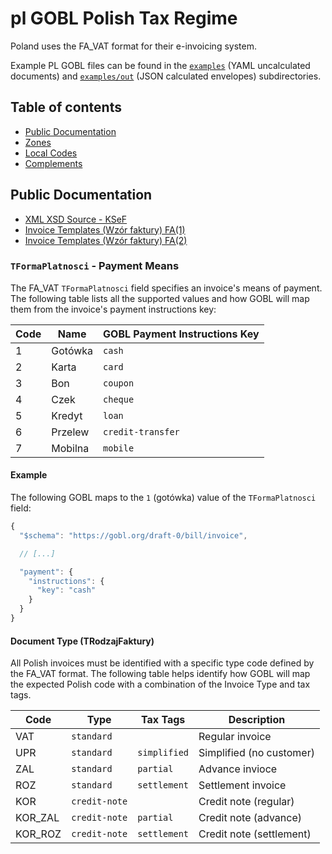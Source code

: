 # pl GOBL Polish Tax Regime

Poland uses the FA_VAT format for their e-invoicing system.

Example PL GOBL files can be found in the [`examples`](./examples) (YAML uncalculated documents) and [`examples/out`](./examples/out) (JSON calculated envelopes) subdirectories.

## Table of contents

- [Public Documentation](#public-documentation)
- [Zones](#zones)
- [Local Codes](#local-codes)
- [Complements](#complements)

## Public Documentation

- [XML XSD Source - KSeF](https://www.podatki.gov.pl/e-deklaracje/dokumentacja-it/struktury-dokumentow-xml/#ksef)
- [Invoice Templates (Wzór faktury) FA(1)](http://crd.gov.pl/wzor/2021/11/29/11089/)
- [Invoice Templates (Wzór faktury) FA(2)](http://crd.gov.pl/wzor/2023/06/29/12648/)

### `TFormaPlatnosci` - Payment Means

The FA_VAT `TFormaPlatnosci` field specifies an invoice's means of payment. The following table lists all the supported values and how GOBL will map them from the invoice's payment instructions key:

| Code | Name    | GOBL Payment Instructions Key |
| ---- | ------- | ----------------------------- |
| 1    | Gotówka | `cash`                        |
| 2    | Karta   | `card`                        |
| 3    | Bon     | `coupon`                      |
| 4    | Czek    | `cheque`                      |
| 5    | Kredyt  | `loan`                        |
| 6    | Przelew | `credit-transfer`             |
| 7    | Mobilna | `mobile`                      |

#### Example

The following GOBL maps to the `1` (gotówka) value of the `TFormaPlatnosci` field:

```js
{
  "$schema": "https://gobl.org/draft-0/bill/invoice",

  // [...]

  "payment": {
    "instructions": {
      "key": "cash"
    }
  }
}
```

#### Document Type (TRodzajFaktury)

All Polish invoices must be identified with a specific type code defined by the FA_VAT format. The following table helps identify how GOBL will map the expected Polish code with a combination of the Invoice Type and tax tags.

| Code    | Type          | Tax Tags     | Description               |
| ------- | ------------- | ------------ | ------------------------- |
| VAT     | `standard`    |              | Regular invoice           |
| UPR     | `standard`    | `simplified` | Simplified (no customer)  |
| ZAL     | `standard`    | `partial`    | Advance invioce           |
| ROZ     | `standard`    | `settlement` | Settlement invoice        |
| KOR     | `credit-note` |              | Credit note (regular)     |
| KOR_ZAL | `credit-note` | `partial`    | Credit note (advance)     |
| KOR_ROZ | `credit-note` | `settlement` | Credit note (settlement)  |
